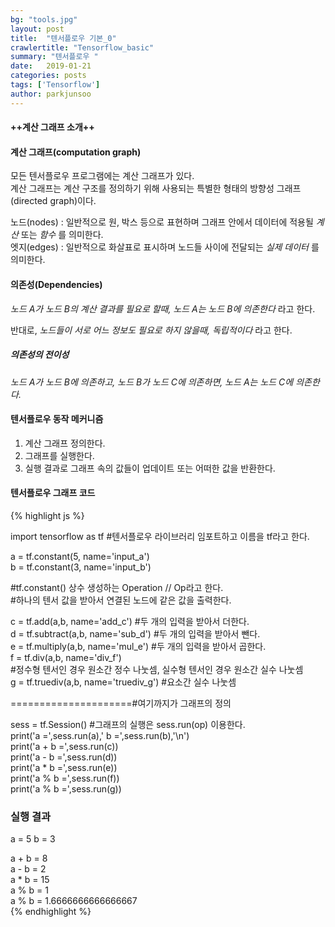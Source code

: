 ```yaml
---
bg: "tools.jpg"
layout: post
title:  "텐서플로우 기본_0"
crawlertitle: "Tensorflow_basic"
summary: "텐서플로우 "
date:   2019-01-21 
categories: posts
tags: ['Tensorflow']
author: parkjunsoo
---
```


  

#### ++계산 그래프 소개++




#### 계산 그래프(computation graph)

모든 텐서플로우 프로그램에는 계산 그래프가 있다.  
계산 그래프는 계산 구조를 정의하기 위해 사용되는 특별한 형태의 방향성 그래프(directed graph)이다.  

노드(nodes) : 일반적으로 원, 박스 등으로 표현하며 그래프 안에서 데이터에 적용될 _계산_ 또는 _함수_ 를 의미한다.  
엣지(edges) : 일반적으로 화살표로 표시하며 노드들 사이에 전달되는 _실제 데이터_ 를 의미한다.  

#### 의존성(Dependencies)  

_노드 A가 노드 B의 계산 결과를 필요로 할때, 노드 A는 노드 B에 의존한다_ 라고 한다.

반대로, _노드들이 서로 어느 정보도 필요로 하지 않을때, 독립적이다_ 라고 한다.

##### 의존성의 전이성

_노드 A가 노드 B에 의존하고, 노드 B가 노드 C에 의존하면, 노드 A는 노드 C에 의존한다._


#### 텐서플로우 동작 메커니즘

1. 계산 그래프 정의한다.   
2. 그래프를 실행한다.  
3. 실행 결과로 그래프 속의 값들이 업데이트 또는 어떠한 값을 반환한다.  
    
    
    
    
    
#### 텐서플로우 그래프 코드


{% highlight js %}

import tensorflow as tf #텐서플로우 라이브러리 임포트하고 이름을 tf라고 한다.  

a = tf.constant(5, name='input_a')  
b = tf.constant(3, name='input_b')  

#tf.constant() 상수 생성하는 Operation // Op라고 한다.  
#하나의 텐서 값을 받아서 연결된 노드에 같은 값을 출력한다.   

c = tf.add(a,b, name='add_c')  #두 개의 입력을 받아서 더한다.  
d = tf.subtract(a,b, name='sub_d')  #두 개의 입력을 받아서 뺀다.  
e = tf.multiply(a,b, name='mul_e')  #두 개의 입력을 받아서 곱한다.  
f = tf.div(a,b, name='div_f')  
#정수형 텐서인 경우 원소간 정수 나눗셈, 실수형 텐서인 경우 원소간 실수 나눗셈  
g = tf.truediv(a,b, name='truediv_g') #요소간 실수 나눗셈  

=====================#여기까지가 그래프의 정의

sess = tf.Session()  #그래프의 실행은 sess.run(op) 이용한다.  
print('a =',sess.run(a),'  b =',sess.run(b),'\n')  
print('a + b =',sess.run(c))      
print('a - b =',sess.run(d))  
print('a * b =',sess.run(e))  
print('a % b =',sess.run(f))    
print('a % b =',sess.run(g))  


### 실행 결과 ###  

a = 5   b = 3  

a + b = 8   
a - b = 2  
a * b = 15  
a % b = 1  
a % b = 1.6666666666666667  
{% endhighlight %}
